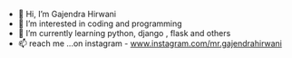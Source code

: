 - 👋 Hi, I’m Gajendra Hirwani
- 👀 I’m interested in coding and programming
- 🌱 I’m currently learning python, django , flask and others
- 📫 reach me ...on instagram - www.instagram.com/mr.gajendrahirwani

<!---
gajendrahirwani1/gajendrahirwani1 is a ✨ special ✨ repository because its `README.md` (this file) appears on your GitHub profile.
You can click the Preview link to take a look at your changes.
--->

